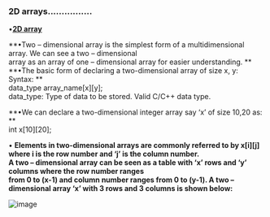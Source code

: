 ### 2D arrays................

•[**2D array**](https://beginnersbook.com/2014/01/2d-arrays-in-c-example/)          

**•Two – dimensional array is the simplest form of a multidimensional array. We can see a two – dimensional                             
  array as an array of one – dimensional array for easier understanding. **                            
**•The basic form of declaring a two-dimensional array of size x, y: 
Syntax: **                            
                             data_type array_name[x][y];                           
                             data_type: Type of data to be stored. Valid C/C++ data type.                 
                             
**•We can declare a two-dimensional integer array say ‘x’ of size 10,20 as: **                
                 int x[10][20];

• **Elements in two-dimensional arrays are commonly referred to by x[i][j] where i is the row number and ‘j’ is the column number.           
A two – dimensional array can be seen as a table with ‘x’ rows and ‘y’ columns where the row number ranges                  
from 0 to (x-1) and column number ranges from 0 to (y-1). A two – dimensional array ‘x’ with 3 rows and 3 columns is shown below:**          

 ![image](https://user-images.githubusercontent.com/85113970/141422860-eeebc131-744b-48b2-b670-48f0f19a3583.png)
